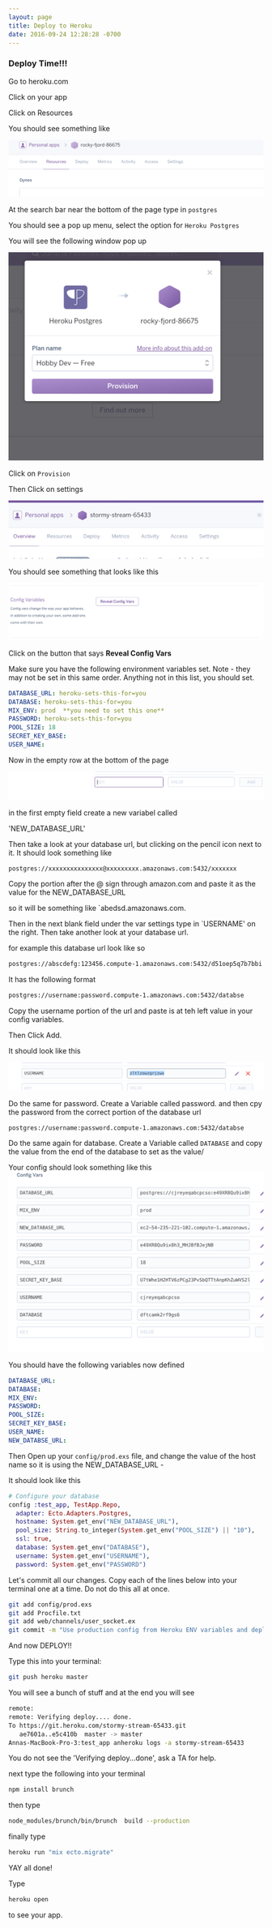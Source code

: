 ```yaml
---
layout: page
title: Deploy to Heroku
date: 2016-09-24 12:28:28 -0700
---
```


### Deploy Time!!!

Go to heroku.com

Click on your app

Click on Resources

You should see something like

![heroku dashboard](/assets/heroku-dashboard-resources.png)

At the search bar near the bottom of the page type in `postgres`

You should see a pop up menu, select the option for `Heroku Postgres`

You will see the following window pop up

![heroku provision postgres](/assets/provision-heroku-postgres.png)

Click on `Provision`


Then Click on settings


![heroku app interface](/assets/heroku-app-interface.png)

You should see something that looks like this

![heroku config vars](/assets/reveal-heroku-config-vars.png)

Click on the button that says **Reveal Config Vars**

Make sure you have the following environment variables set.
Note - they may not be set in this same order. Anything not
in this list, you should set.

```yaml
DATABASE_URL: heroku-sets-this-for=you
DATABASE: heroku-sets-this-for=you
MIX_ENV: prod  **you need to set this one**
PASSWORD: heroku-sets-this-for=you
POOL_SIZE: 18
SECRET_KEY_BASE:
USER_NAME:
```

Now in the empty row at the bottom of the page

![empty heroku config var](/assets/empty-heroku-config-var1.png)

in the first empty field create a new variabel called

'NEW_DATABASE_URL'

Then take a look at your database url, but clicking on the pencil icon next to it. It should look something like

```shell
postgres://xxxxxxxxxxxxxxx@xxxxxxxxx.amazonaws.com:5432/xxxxxxx
```

Copy the portion after the @ sign through amazon.com and paste it as the value for the NEW_DATABASE_URL

so it will be something like `abedsd.amazonaws.com.

Then in the next blank field under the var settings type in `USERNAME' on the right. Then take another look at your database url.

for example this database url look like so

```html
postgres://abscdefg:123456.compute-1.amazonaws.com:5432/d51oep5q7b7bbi
```
It has the following format

```html
postgres://username:password.compute-1.amazonaws.com:5432/databse
```

Copy the username portion of the url and paste is at teh left value in your config variables.

Then Click Add.

It should look like this

![heroku-database-username](/assets/heroku-db-username.png)

Do the same for password. Create a Variable called password. and then cpy the password from the correct portion of the database url
```
postgres://username:password.compute-1.amazonaws.com:5432/databse
```

Do the same again for database. Create a Variable called `DATABASE` and copy the value from the end of the database to set as the value/


Your config should look something like this
![heroku config](/assets/heroku-config1.png)



You should have the following variables now defined

```yaml
DATABASE_URL:
DATABASE:
MIX_ENV:
PASSWORD:
POOL_SIZE:
SECRET_KEY_BASE:
USER_NAME:
NEW_DATABSE_URL:
```

Then Open up your `config/prod.exs` file, and change the value of the host name so it is using the NEW_DATABASE_URL -

It should look like this

```elixir
# Configure your database
config :test_app, TestApp.Repo,
  adapter: Ecto.Adapters.Postgres,
  hostname: System.get_env("NEW_DATABASE_URL"),
  pool_size: String.to_integer(System.get_env("POOL_SIZE") || "10"),
  ssl: true,
  database: System.get_env("DATABASE"),
  username: System.get_env("USERNAME"),
  password: System.get_env("PASSWORD")
```
Let's commit all our changes. Copy each of the lines below into your terminal one at a time. Do not do this all at once.

```bash
git add config/prod.exs
git add Procfile.txt
git add web/channels/user_socket.ex
git commit -m "Use production config from Heroku ENV variables and deploy environment"
```

And now DEPLOY!!

Type this into your terminal:

```bash
git push heroku master
```

You will see a bunch of stuff and at the end you will see

```bash
remote:
remote: Verifying deploy.... done.
To https://git.heroku.com/stormy-stream-65433.git
   ae7601a..e5c410b  master -> master
Annas-MacBook-Pro-3:test_app anheroku logs -a stormy-stream-65433
```

You do not see the 'Verifying deploy...done', ask a TA for help.


next type the following into your terminal

```bash
npm install brunch
```

then type

```bash
node_modules/brunch/bin/brunch  build --production

```

finally type



```bash
heroku run "mix ecto.migrate"
```

YAY all done!

Type

```bash
heroku open
```
to see your app.
